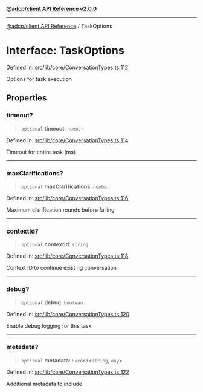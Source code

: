 [**@adcp/client API Reference v2.0.0**](../README.md)

***

[@adcp/client API Reference](../README.md) / TaskOptions

# Interface: TaskOptions

Defined in: [src/lib/core/ConversationTypes.ts:112](https://github.com/adcontextprotocol/adcp-client/blob/9ed0be764adbd110916d257101c95a577b3f15c8/src/lib/core/ConversationTypes.ts#L112)

Options for task execution

## Properties

### timeout?

> `optional` **timeout**: `number`

Defined in: [src/lib/core/ConversationTypes.ts:114](https://github.com/adcontextprotocol/adcp-client/blob/9ed0be764adbd110916d257101c95a577b3f15c8/src/lib/core/ConversationTypes.ts#L114)

Timeout for entire task (ms)

***

### maxClarifications?

> `optional` **maxClarifications**: `number`

Defined in: [src/lib/core/ConversationTypes.ts:116](https://github.com/adcontextprotocol/adcp-client/blob/9ed0be764adbd110916d257101c95a577b3f15c8/src/lib/core/ConversationTypes.ts#L116)

Maximum clarification rounds before failing

***

### contextId?

> `optional` **contextId**: `string`

Defined in: [src/lib/core/ConversationTypes.ts:118](https://github.com/adcontextprotocol/adcp-client/blob/9ed0be764adbd110916d257101c95a577b3f15c8/src/lib/core/ConversationTypes.ts#L118)

Context ID to continue existing conversation

***

### debug?

> `optional` **debug**: `boolean`

Defined in: [src/lib/core/ConversationTypes.ts:120](https://github.com/adcontextprotocol/adcp-client/blob/9ed0be764adbd110916d257101c95a577b3f15c8/src/lib/core/ConversationTypes.ts#L120)

Enable debug logging for this task

***

### metadata?

> `optional` **metadata**: `Record`\<`string`, `any`\>

Defined in: [src/lib/core/ConversationTypes.ts:122](https://github.com/adcontextprotocol/adcp-client/blob/9ed0be764adbd110916d257101c95a577b3f15c8/src/lib/core/ConversationTypes.ts#L122)

Additional metadata to include
